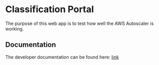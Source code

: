 # Classification Portal
The purpose of this web app is to test how well the AWS Autoscaler is working. 

## Documentation
The developer documentation can be found here: [link](A3.pdf)
